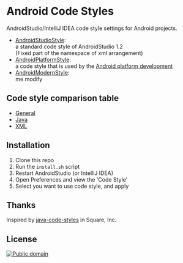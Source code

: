 Android Code Styles
==========

AndroidStudio/IntelliJ IDEA code style settings for Android projects.

* [AndroidStudioStyle][studio_style]:  
  a standard code style of AndroidStudio 1.2  
  (Fixed part of the namespace of xml arrangement)
* [AndroidPlatformStyle][platform_style]:  
    a code style that is used by the [Android platform development][android_platform_development_repo]
* [AndroidModernStyle][modern_style]:  
  me modify

## Code style comparison table

* [General][comparison_table_code_style_general]
* [Java][comparison_table_code_style_java]
* [XML][comparison_table_code_style_xml]

## Installation

1. Clone this repo
2. Run the `install.sh` script
3. Restart AndroidStudio (or IntelliJ IDEA)
4. Open Preferences and view the 'Code Style'
5. Select you want to use code style, and apply

## Thanks

Inspired by [java-code-styles][square_java_code_style_repo] in Square, Inc.

## License

[![Public domain](https://licensebuttons.net/p/zero/1.0/88x31.png)](https://creativecommons.org/publicdomain/zero/1.0/legalcode)

[studio_style]: https://github.com/ogaclejapan/android-code-styles/blob/master/codestyles/AndroidStudioStyle.xml
[modern_style]: https://github.com/ogaclejapan/android-code-styles/blob/master/codestyles/AndroidModernStyle.xml
[platform_style]: https://github.com/ogaclejapan/android-code-styles/blob/master/codestyles/AndroidPlatformStyle.xml
[square_java_code_style_repo]: https://github.com/square/java-code-styles
[square_style]: https://github.com/square/java-code-styles/blob/master/configs/SquareAndroid.xml
[android_platform_development_repo]: https://github.com/android/platform_development
[comparison_table_code_style_general]: https://github.com/ogaclejapan/android-code-styles/blob/master/comparison-table/GENERAL.md
[comparison_table_code_style_java]: https://github.com/ogaclejapan/android-code-styles/blob/master/comparison-table/JAVA.md
[comparison_table_code_style_xml]: https://github.com/ogaclejapan/android-code-styles/blob/master/comparison-table/XML.md

